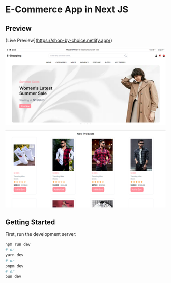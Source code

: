 # E-Commerce App in Next JS

## Preview

{Live Preview](https://shop-by-choice.netlify.app/)

![image](e-shop-ss-1.png)

![image](e-shop-ss-2.png)

## Getting Started

First, run the development server:

```bash
npm run dev
# or
yarn dev
# or
pnpm dev
# or
bun dev
```
